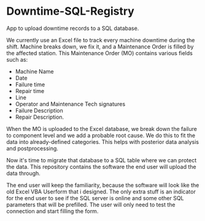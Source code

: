 # Downtime-SQL-Registry
App to upload downtime records to a SQL database.

We currently use an Excel file to track every machine downtime during the shift. Machine breaks down, we fix it, and a Maintenance Order is filled by the affected station. This Maintenance Order (MO) contains various fields such as:

* Machine Name
* Date
* Failure time
* Repair time
* Line
* Operator and Maintenance Tech signatures
* Failure Description
* Repair Description.

When the MO is uploaded to the Excel database, we break down the failure to component level and we add a probable root cause. We do this to fit the data into already-defined categories. This helps with posterior data analysis and postprocessing.

Now it's time to migrate that database to a SQL table where we can protect the data. This repository contains the software the end user will upload the data through. 

The end user will keep the familiarity, because the software will look like the old Excel VBA Userform that i designed. The only extra stuff is an indicator for the end user to see if the SQL server is online and some other SQL parameters that will be prefilled. The user will only need to test the connection and start filling the form.
